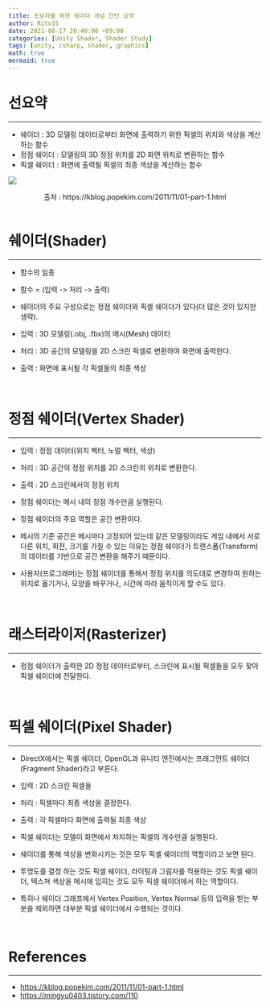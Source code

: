 ```yaml
---
title: 초보자를 위한 쉐이더 개념 간단 요약
author: Rito15
date: 2021-08-17 20:40:00 +09:00
categories: [Unity Shader, Shader Study]
tags: [unity, csharp, shader, graphics]
math: true
mermaid: true
---
```


# 선요약
---
 - 쉐이더 : 3D 모델링 데이터로부터 화면에 출력하기 위한 픽셀의 위치와 색상을 계산하는 함수
 - 정점 쉐이더 : 모델링의 3D 정점 위치를 2D 화면 위치로 변환하는 함수
 - 픽셀 쉐이더 : 화면에 출력될 픽셀의 최종 색상을 계산하는 함수

![](https://4.bp.blogspot.com/-0d2jWe8pwrA/TsW0zTGAlsI/AAAAAAAAApc/3nF0xO1c0q4/s1600/fig_01_01.jpg)
<center>출처 : https://kblog.popekim.com/2011/11/01-part-1.html</center>

<br>



# 쉐이더(Shader)
---
 - 함수의 일종
 - 함수 = (입력 -> 처리 -> 출력)
 - 쉐이더의 주요 구성으로는 정점 쉐이더와 픽셀 쉐이더가 있다(더 많은 것이 있지만 생략).

 - 입력 : 3D 모델링(.obj, .fbx)의 메시(Mesh) 데이터
 - 처리 : 3D 공간의 모델링을 2D 스크린 픽셀로 변환하여 화면에 출력한다.
 - 출력 : 화면에 표시될 각 픽셀들의 최종 색상
 
<br>


 
# 정점 쉐이더(Vertex Shader)
---
 - 입력 : 정점 데이터(위치 벡터, 노멀 벡터, 색상)
 - 처리 : 3D 공간의 정점 위치를 2D 스크린의 위치로 변환한다.
 - 출력 : 2D 스크린에서의 정점 위치

 - 정점 쉐이더는 메시 내의 정점 개수만큼 실행된다.
 - 정점 쉐이더의 주요 역할은 공간 변환이다.
 - 메시의 기준 공간은 메시마다 고정되어 있는데
   같은 모델링이라도 게임 내에서 서로 다른 위치, 회전, 크기를 가질 수 있는 이유는
   정점 쉐이더가 트랜스폼(Transform)의 데이터를 기반으로 공간 변환을 해주기 때문이다.

 - 사용자(프로그래머)는 정점 쉐이더를 통해서 정점 위치를 의도대로 변경하여
   원하는 위치로 옮기거나, 모양을 바꾸거나, 시간에 따라 움직이게 할 수도 있다.
   
<br>



# 래스터라이저(Rasterizer)
---
 - 정점 쉐이더가 출력한 2D 정점 데이터로부터,
   스크린에 표시될 픽셀들을 모두 찾아 픽셀 쉐이더에 전달한다.
   
<br>



# 픽셀 쉐이더(Pixel Shader)
---
 - DirectX에서는 픽셀 쉐이더,
   OpenGL과 유니티 엔진에서는 프래그먼트 쉐이더(Fragment Shader)라고 부른다.
 
 - 입력 : 2D 스크린 픽셀들
 - 처리 : 픽셀마다 최종 색상을 결정한다.
 - 출력 : 각 픽셀마다 화면에 출력될 최종 색상
 
 - 픽셀 쉐이더는 모델이 화면에서 차지하는 픽셀의 개수만큼 실행된다.
 - 쉐이더를 통해 색상을 변화시키는 것은 모두 픽셀 쉐이더의 역할이라고 보면 된다.
 - 투명도를 결정 하는 것도 픽셀 쉐이더,
   라이팅과 그림자를 적용하는 것도 픽셀 쉐이더,
   텍스쳐 색상을 메시에 입히는 것도 모두 픽셀 쉐이더에서 하는 역할이다.
 - 특히나 쉐이더 그래프에서 Vertex Position, Vertex Normal 등의 입력을 받는 부분을 제외하면 대부분 픽셀 쉐이더에서 수행되는 것이다.

<br>



# References
---
- <https://kblog.popekim.com/2011/11/01-part-1.html>
- <https://mingyu0403.tistory.com/110>